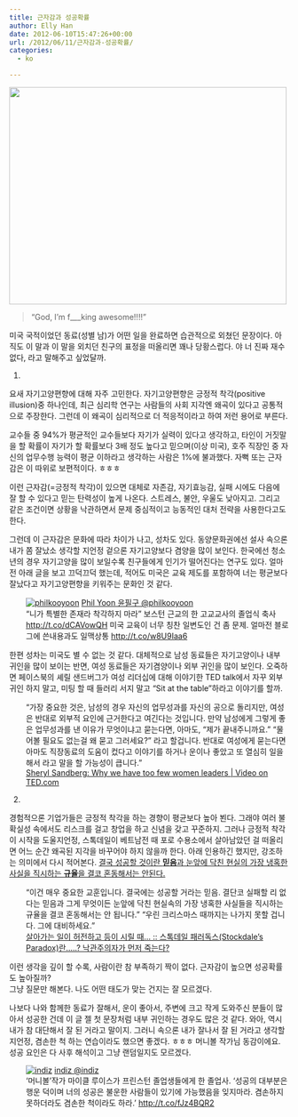 ```yaml
---
title: 근자감과 성공확률
author: Elly Han
date: 2012-06-10T15:47:26+00:00
url: /2012/06/11/근자감과-성공확률/
categories:
  - ko

---
```

[<img class="alignnone" title="b0052270_04041452" src="https://i0.wp.com/ellyhan.cafe24.com/wp-content/uploads/2012/06/b0052270_04041452.jpg?resize=500%2C391" alt="" width="500" height="391" data-recalc-dims="1" />][1]

> &#8220;God, I&#8217;m f\___king awesome!!!!&#8221;

미국 국적이었던 동료(성별 남)가 어떤 일을 완료하면 습관적으로 외쳤던 문장이다. 아직도 이 말과 이 말을 외치던 친구의 표정을 떠올리면 꽤나 당황스럽다. 야 너 진짜 재수없다, 라고 말해주고 싶었달까.

1.

요새 자기고양편향에 대해 자주 고민한다. 자기고양편향은 긍정적 착각(positive illusion)중 하나인데, 최근 심리학 연구는 사람들의 사회 지각엔 왜곡이 있다고 공통적으로 주장한다. 그런데 이 왜곡이 심리적으로 더 적응적이라고 하여 저런 용어로 부른다.

교수들 중 94%가 평균적인 교수들보다 자기가 실력이 있다고 생각하고, 타인이 거짓말을 할 확률이 자기가 할 확률보다 3배 정도 높다고 믿으며(이상 미국), 호주 직장인 중 자신의 업무수행 능력이 평균 이하라고 생각하는 사람은 1%에 불과했다. 자뻑 또는 근자감은 이 따위로 보편적이다. ㅎㅎㅎ

이런 근자감(=긍정적 착각)이 있으면 대체로 자존감, 자기효능감, 실패 시에도 다음에 잘 할 수 있다고 믿는 탄력성이 높게 나온다. 스트레스, 불안, 우울도 낮아지고. 그리고 같은 조건이면 상황을 낙관하면서 문제 중심적이고 능동적인 대처 전략을 사용한다고도 한다.

그런데 이 근자감은 문화에 따라 차이가 나고, 성차도 있다. 동양문화권에선 설사 속으론 내가 쫌 잘났소 생각할 지언정 겉으론 자기고양보다 겸양을 많이 보인다. 한국에선 청소년의 경우 자기고양을 많이 보일수록 친구들에게 인기가 떨어진다는 연구도 있다. 얼마전 아래 글을 보고 끄덕끄덕 했는데, 적어도 미국은 교육 제도를 포함하여 너는 평균보다 잘났다고 자기고양편향을 키워주는 문화인 것 같다.

<p style="padding-left:30px;">
  <a href="http://twitter.com/philkooyoon"><img title="philkooyoon" src="https://i1.wp.com/a0.twimg.com/profile_images/1300528034/mug1_normal.jpg?w=739" alt="philkooyoon" data-recalc-dims="1" /></a> <a href="http://twitter.com/philkooyoon">Phil Yoon 윤필구 @philkooyoon<br /> </a>&#8220;니가 특별한 존재라 착각하지 마라&#8221; 보스턴 근교의 한 고교교사의 졸업식 축사<a href="http://t.co/dCAVowQH">http://t.co/dCAVowQH</a> 미국 교육이 너무 칭찬 일변도인 건 좀 문제. 얼마전 블로그에 쓴내용과도 일맥상통 <a href="http://t.co/w8U9Iaa6">http://t.co/w8U9Iaa6</a>
</p>

한편 성차는 미국도 별 수 없는 것 같다. 대체적으로 남성 동료들은 자기고양이나 내부 귀인을 많이 보이는 반면, 여성 동료들은 자기겸양이나 외부 귀인을 많이 보인다. 오죽하면 페이스북의 셰릴 샌드버그가 여성 리더십에 대해 이야기한 TED talk에서 자꾸 외부 귀인 하지 말고, 미팅 할 때 들러리 서지 말고 &#8220;Sit at the table&#8221;하라고 이야기를 할까.

<p style="padding-left:30px;">
  &#8220;가장 중요한 것은, 남성의 경우 자신의 업무성과를 자신의 공으로 돌리지만, 여성은 반대로 외부적 요인에 근거한다고 여긴다는 것입니다. 만약 남성에게 그렇게 좋은 업무성과를 낸 이유가 무엇이냐고 묻는다면, 아마도, &#8220;제가 끝내주니까요.&#8221; &#8220;물어볼 필요도 없는걸 왜 묻고 그러세요?&#8221; 라고 할겁니다. 반대로 여성에게 묻는다면 아마도 직장동료의 도움이 컸다고 이야기를 하거나 운이나 좋았고 또 열심히 일을 해서 라고 말을 할 가능성이 큽니다.&#8221;<br /> <a href="http://www.ted.com/talks/lang/en/sheryl_sandberg_why_we_have_too_few_women_leaders.html">Sheryl Sandberg: Why we have too few women leaders | Video on TED.com</a>
</p>

2.

경험적으론 기업가들은 긍정적 착각을 하는 경향이 평균보다 높아 뵌다. 그래야 여러 불확실성 속에서도 리스크를 걸고 창업을 하고 신념을 갖고 꾸준하지. 그러나 긍정적 착각이 시작을 도울지언정, 스톡데일이 베트남전 때 포로 수용소에서 살아남았던 걸 떠올리면 어느 순간 왜곡된 지각을 바꾸어야 하지 않을까 한다. 아래 인용하긴 했지만, 강조하는 의미에서 다시 적어본다. <span style="text-decoration:underline;">결국 성공할 것이란 </span><span style="text-decoration:underline;"><strong>믿음</strong>과 눈앞에 닥친 현실의 가장 냉혹한 사실을 직시하는 <strong>규율</strong>을 결코 혼동해서는 안된다.</span>

<p style="padding-left:30px;">
  “이건 매우 중요한 교훈입니다. 결국에는 성공할 거라는 믿음. 결단코 실패할 리 없다는 믿음과 그게 무엇이든 눈앞에 닥친 현실속의 가장 냉혹한 사실들을 직시하는 규율을 결코 혼동해서는 안 됩니다.” “우린 크리스마스 때까지는 나가지 못할 겁니다. 그에 대비하세요.”<br /> <a href="http://blutom.tistory.com/712">살아가는 일이 허전하고 등이 시릴 때&#8230; :: 스톡데일 패러독스(Stockdale’s Paradox)란&#8230;..? 낙관주의자가 먼저 죽는다?</a>
</p>

이런 생각을 깊이 할 수록, 사람이란 참 부족하기 짝이 없다. 근자감이 높으면 성공확률도 높아질까?  
그냥 질문만 해본다. 나도 어떤 태도가 맞는 건지는 잘 모르겠다.

나보다 나와 함께한 동료가 잘해서, 운이 좋아서, 주변에 크고 작게 도와주신 분들이 많아서 성공한 건데 이 글 젤 첫 문장처럼 내부 귀인하는 경우도 많은 것 같다. 와아, 역시 내가 참 대단해서 잘 된 거라고 말이지. 그러니 속으론 내가 잘나서 잘 된 거라고 생각할 지언정, 겸손한 척 하는 연습이라도 했으면 좋겠다. ㅎㅎㅎ 머니볼 작가님 동감이에요. 성공 요인은 다 사후 해석이고 그냥 랜덤일지도 모르겠다.

<p style="padding-left:30px;">
  <a href="http://twitter.com/indiz"><img title="indiz" src="https://i2.wp.com/a0.twimg.com/profile_images/794352197/___normal.jpg?w=739" alt="indiz" data-recalc-dims="1" /></a> <a href="http://twitter.com/indiz">indiz @indiz<br /> </a>&#8216;머니볼&#8217;작가 마이클 루이스가 프린스턴 졸업생들에게 한 졸업사. &#8216;성공의 대부분은 행운 덕이며 너의 성공은 불운한 사람들이 있기에 가능했음을 잊지마라. 겸손하지 못하더라도 겸손한 척이라도 하라.&#8217; <a href="http://t.co/fJz4BQR2">http://t.co/fJz4BQR2</a>
</p>

 [1]: https://i0.wp.com/ellyhan.cafe24.com/wp-content/uploads/2012/06/b0052270_04041452.jpg